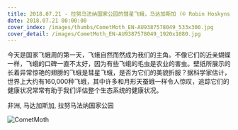 ```yaml
---
title: 2018.07.21 - 拉努马法纳国家公园的彗星飞蛾，马达加斯加 (© Robin Hoskyns/Minden Pictures)
date: 2018.07.21 00:00:00
cover_index: /images/thumbs/CometMoth_EN-AU9387578049_533x300.jpg
cover_detail: /images/CometMoth_EN-AU9387578049_1920x1080.jpg
---
```


今天是国家飞蛾周的第一天，飞蛾自然而然成为我们的主角。不像它们的近亲蝴蝶一样，飞蛾的口碑一直不太好，因为有些飞蛾的毛虫是农业的害虫。壁纸所展示的长着异常惊艳的翅膀的飞蛾是彗星飞蛾，是否为它们的美貌折服？据科学家估计，世界上大约有160,000种飞蛾，其中许多和月形天蚕蛾一样令人惊叹，追踪它们的健康状况常常有助于我们评估整个生态系统的健康状况。

非洲, 马达加斯加, 拉努马法纳国家公园

![CometMoth](/images/CometMoth_EN-AU9387578049_1920x1080.jpg)
